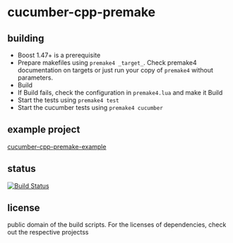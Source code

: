 cucumber-cpp-premake
====================

building
--------

- Boost 1.47+ is a prerequisite
- Prepare makefiles using `premake4 _target_`. Check premake4 documentation on targets or just run your copy of `premake4` without parameters.
- Build
- If Build fails, check the configuration in `premake4.lua` and make it Build
- Start the tests using `premake4 test`
- Start the cucumber tests using `premake4 cucumber`


example project
---------------

[cucumber-cpp-premake-example](https://github.com/d-led/cucumber-cpp-premake-example)

status
------

[![Build Status](https://travis-ci.org/d-led/cucumber-cpp-premake.png?branch=master)](https://travis-ci.org/d-led/cucumber-cpp-premake)

license
-------

public domain of the build scripts. For the licenses of dependencies, check out the respective projectss
